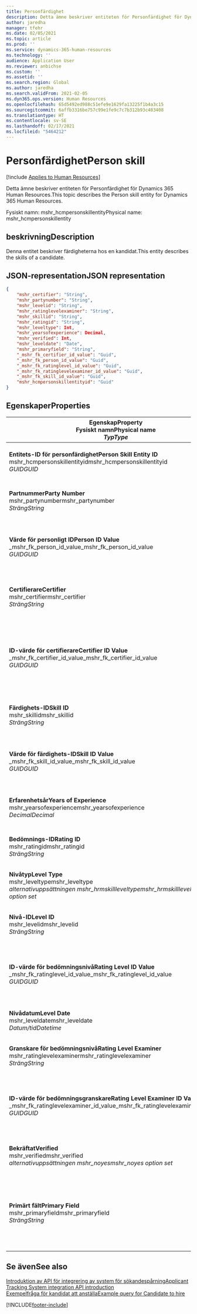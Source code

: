 ```yaml
---
title: Personfärdighet
description: Detta ämne beskriver entiteten för Personfärdighet för Dynamics 365 Human Resources.
author: jaredha
manager: tfehr
ms.date: 02/05/2021
ms.topic: article
ms.prod: ''
ms.service: dynamics-365-human-resources
ms.technology: ''
audience: Application User
ms.reviewer: anbichse
ms.custom: ''
ms.assetid: ''
ms.search.region: Global
ms.author: jaredha
ms.search.validFrom: 2021-02-05
ms.dyn365.ops.version: Human Resources
ms.openlocfilehash: 65d5492ed988c51efe9e1629fa13225f1b4a3c15
ms.sourcegitcommit: 6affb3316be757c99e1fe9c7c7b312b93c483408
ms.translationtype: HT
ms.contentlocale: sv-SE
ms.lasthandoff: 02/17/2021
ms.locfileid: "5464212"
---
```

# <a name="person-skill"></a><span data-ttu-id="2bf25-103">Personfärdighet</span><span class="sxs-lookup"><span data-stu-id="2bf25-103">Person skill</span></span>

[!include [Applies to Human Resources](../includes/applies-to-hr.md)]

<span data-ttu-id="2bf25-104">Detta ämne beskriver entiteten för Personfärdighet för Dynamics 365 Human Resources.</span><span class="sxs-lookup"><span data-stu-id="2bf25-104">This topic describes the Person skill entity for Dynamics 365 Human Resources.</span></span>

<span data-ttu-id="2bf25-105">Fysiskt namn: mshr_hcmpersonskillentity</span><span class="sxs-lookup"><span data-stu-id="2bf25-105">Physical name: mshr_hcmpersonskillentity</span></span>

## <a name="description"></a><span data-ttu-id="2bf25-106">beskrivning</span><span class="sxs-lookup"><span data-stu-id="2bf25-106">Description</span></span>

<span data-ttu-id="2bf25-107">Denna entitet beskriver färdigheterna hos en kandidat.</span><span class="sxs-lookup"><span data-stu-id="2bf25-107">This entity describes the skills of a candidate.</span></span>

## <a name="json-representation"></a><span data-ttu-id="2bf25-108">JSON-representation</span><span class="sxs-lookup"><span data-stu-id="2bf25-108">JSON representation</span></span>

```json
{
    "mshr_certifier": "String",
    "mshr_partynumber": "String",
    "mshr_levelid": "String",
    "mshr_ratinglevelexaminer": "String",
    "mshr_skillid": "String",
    "mshr_ratingid": "String",
    "mshr_leveltype": Int,
    "mshr_yearsofexperience": Decimal,
    "mshr_verified": Int,
    "mshr_leveldate": "Date",
    "mshr_primaryfield": "String",
    "_mshr_fk_certifier_id_value": "Guid",
    "_mshr_fk_person_id_value": "Guid",
    "_mshr_fk_ratinglevel_id_value": "Guid",
    "_mshr_fk_ratinglevelexaminer_id_value": "Guid",
    "_mshr_fk_skill_id_value": "Guid",
    "mshr_hcmpersonskillentityid": "Guid"
}
```

## <a name="properties"></a><span data-ttu-id="2bf25-109">Egenskaper</span><span class="sxs-lookup"><span data-stu-id="2bf25-109">Properties</span></span>

| <span data-ttu-id="2bf25-110">Egenskap</span><span class="sxs-lookup"><span data-stu-id="2bf25-110">Property</span></span><br><span data-ttu-id="2bf25-111">**Fysiskt namn**</span><span class="sxs-lookup"><span data-stu-id="2bf25-111">**Physical name**</span></span><br><span data-ttu-id="2bf25-112">**_Typ_**</span><span class="sxs-lookup"><span data-stu-id="2bf25-112">**_Type_**</span></span> | <span data-ttu-id="2bf25-113">Använd</span><span class="sxs-lookup"><span data-stu-id="2bf25-113">Use</span></span> | <span data-ttu-id="2bf25-114">beskrivning</span><span class="sxs-lookup"><span data-stu-id="2bf25-114">Description</span></span> |
| --- | --- | --- |
| <span data-ttu-id="2bf25-115">**Entitets-ID för personfärdighet**</span><span class="sxs-lookup"><span data-stu-id="2bf25-115">**Person Skill Entity ID**</span></span><br><span data-ttu-id="2bf25-116">mshr_hcmpersonskillentityid</span><span class="sxs-lookup"><span data-stu-id="2bf25-116">mshr_hcmpersonskillentityid</span></span><br><span data-ttu-id="2bf25-117">*GUID*</span><span class="sxs-lookup"><span data-stu-id="2bf25-117">*GUID*</span></span> | <span data-ttu-id="2bf25-118">Skrivskydd</span><span class="sxs-lookup"><span data-stu-id="2bf25-118">Read-only</span></span><br><span data-ttu-id="2bf25-119">Obligatoriskt</span><span class="sxs-lookup"><span data-stu-id="2bf25-119">Required</span></span> | <span data-ttu-id="2bf25-120">Systemgenererad, unik identifierare för entitetsposten.</span><span class="sxs-lookup"><span data-stu-id="2bf25-120">System-generated unique identifier for the entity record.</span></span> |
| <span data-ttu-id="2bf25-121">**Partnummer**</span><span class="sxs-lookup"><span data-stu-id="2bf25-121">**Party Number**</span></span><br><span data-ttu-id="2bf25-122">mshr_partynumber</span><span class="sxs-lookup"><span data-stu-id="2bf25-122">mshr_partynumber</span></span><br><span data-ttu-id="2bf25-123">*Sträng*</span><span class="sxs-lookup"><span data-stu-id="2bf25-123">*String*</span></span> | <span data-ttu-id="2bf25-124">Skrivskydd</span><span class="sxs-lookup"><span data-stu-id="2bf25-124">Read/write</span></span><br><span data-ttu-id="2bf25-125">Obligatoriskt</span><span class="sxs-lookup"><span data-stu-id="2bf25-125">Required</span></span> |   <span data-ttu-id="2bf25-126">ID för den associerade partens (personens) post.</span><span class="sxs-lookup"><span data-stu-id="2bf25-126">The ID of the associated party (person) record.</span></span> |
| <span data-ttu-id="2bf25-127">**Värde för personligt ID**</span><span class="sxs-lookup"><span data-stu-id="2bf25-127">**Person ID Value**</span></span><br><span data-ttu-id="2bf25-128">_mshr_fk_person_id_value</span><span class="sxs-lookup"><span data-stu-id="2bf25-128">_mshr_fk_person_id_value</span></span><br><span data-ttu-id="2bf25-129">*GUID*</span><span class="sxs-lookup"><span data-stu-id="2bf25-129">*GUID*</span></span> | <span data-ttu-id="2bf25-130">Skrivskydd</span><span class="sxs-lookup"><span data-stu-id="2bf25-130">Read-only</span></span><br><span data-ttu-id="2bf25-131">Obligatoriskt</span><span class="sxs-lookup"><span data-stu-id="2bf25-131">Required</span></span><br><span data-ttu-id="2bf25-132">Sekundärnyckel: mshr_dirpersonentityid för mshr_dirpersonentity</span><span class="sxs-lookup"><span data-stu-id="2bf25-132">Foreign key: mshr_dirpersonentityid of mshr_dirpersonentity</span></span> | <span data-ttu-id="2bf25-133">Den systemgenererade, unika identifieraren för entitetsposten för parten (personen).</span><span class="sxs-lookup"><span data-stu-id="2bf25-133">The system-generated identifier of the party (person) entity record.</span></span> |
| <span data-ttu-id="2bf25-134">**Certifierare**</span><span class="sxs-lookup"><span data-stu-id="2bf25-134">**Certifier**</span></span><br><span data-ttu-id="2bf25-135">mshr_certifier</span><span class="sxs-lookup"><span data-stu-id="2bf25-135">mshr_certifier</span></span><br><span data-ttu-id="2bf25-136">*Sträng*</span><span class="sxs-lookup"><span data-stu-id="2bf25-136">*String*</span></span> | <span data-ttu-id="2bf25-137">Skrivskydd</span><span class="sxs-lookup"><span data-stu-id="2bf25-137">Read/write</span></span><br><span data-ttu-id="2bf25-138">Valfritt</span><span class="sxs-lookup"><span data-stu-id="2bf25-138">Optional</span></span> | <span data-ttu-id="2bf25-139">Personalnumret för den medarbetare som certifierade denna färdighet.</span><span class="sxs-lookup"><span data-stu-id="2bf25-139">The personnel number of the worker who certified this skill.</span></span> |
| <span data-ttu-id="2bf25-140">**ID-värde för certifierare**</span><span class="sxs-lookup"><span data-stu-id="2bf25-140">**Certifier ID Value**</span></span><br><span data-ttu-id="2bf25-141">_mshr_fk_certifier_id_value</span><span class="sxs-lookup"><span data-stu-id="2bf25-141">_mshr_fk_certifier_id_value</span></span><br><span data-ttu-id="2bf25-142">*GUID*</span><span class="sxs-lookup"><span data-stu-id="2bf25-142">*GUID*</span></span> | <span data-ttu-id="2bf25-143">Skrivskydd</span><span class="sxs-lookup"><span data-stu-id="2bf25-143">Read-only</span></span><br><span data-ttu-id="2bf25-144">Valfritt</span><span class="sxs-lookup"><span data-stu-id="2bf25-144">Optional</span></span><br><span data-ttu-id="2bf25-145">Sekundärnyckel: mshr_hcmworkerentityid för mshr_hcmworkerentity</span><span class="sxs-lookup"><span data-stu-id="2bf25-145">Foreign key: mshr_hcmworkerentityid of mshr_hcmworkerentity</span></span> | <span data-ttu-id="2bf25-146">Systemgenererad unik identifierare för arbetarposten för den medarbetare som certifierade färdigheten.</span><span class="sxs-lookup"><span data-stu-id="2bf25-146">System-generated unique identifier of the worker record for the worker who certified the skill.</span></span> |
| <span data-ttu-id="2bf25-147">**Färdighets-ID**</span><span class="sxs-lookup"><span data-stu-id="2bf25-147">**Skill ID**</span></span><br><span data-ttu-id="2bf25-148">mshr_skillid</span><span class="sxs-lookup"><span data-stu-id="2bf25-148">mshr_skillid</span></span><br><span data-ttu-id="2bf25-149">*Sträng*</span><span class="sxs-lookup"><span data-stu-id="2bf25-149">*String*</span></span> | <span data-ttu-id="2bf25-150">Skrivskydd</span><span class="sxs-lookup"><span data-stu-id="2bf25-150">Read/write</span></span><br><span data-ttu-id="2bf25-151">Obligatoriskt</span><span class="sxs-lookup"><span data-stu-id="2bf25-151">Required</span></span> | <span data-ttu-id="2bf25-152">Identifieraren för den färdighet som angetts i Personal.</span><span class="sxs-lookup"><span data-stu-id="2bf25-152">The identifier of the skill defined in Human Resources.</span></span> |
| <span data-ttu-id="2bf25-153">**Värde för färdighets-ID**</span><span class="sxs-lookup"><span data-stu-id="2bf25-153">**Skill ID Value**</span></span><br><span data-ttu-id="2bf25-154">_mshr_fk_skill_id_value</span><span class="sxs-lookup"><span data-stu-id="2bf25-154">_mshr_fk_skill_id_value</span></span><br><span data-ttu-id="2bf25-155">*GUID*</span><span class="sxs-lookup"><span data-stu-id="2bf25-155">*GUID*</span></span> | <span data-ttu-id="2bf25-156">Skrivskydd</span><span class="sxs-lookup"><span data-stu-id="2bf25-156">Read-only</span></span><br><span data-ttu-id="2bf25-157">Obligatoriskt</span><span class="sxs-lookup"><span data-stu-id="2bf25-157">Required</span></span><br><span data-ttu-id="2bf25-158">Sekundärnyckel: mshr_hcmskillentityid tillhörande mshr_hcmskillentity</span><span class="sxs-lookup"><span data-stu-id="2bf25-158">Foreign key: mshr_hcmskillentityid of mshr_hcmskillentity</span></span> | <span data-ttu-id="2bf25-159">Den systemgenererade, unika identifieraren för vald färdighet.</span><span class="sxs-lookup"><span data-stu-id="2bf25-159">The system-generated identifier of the selected skill.</span></span> |
| <span data-ttu-id="2bf25-160">**Erfarenhetsår**</span><span class="sxs-lookup"><span data-stu-id="2bf25-160">**Years of Experience**</span></span><br><span data-ttu-id="2bf25-161">mshr_yearsofexperience</span><span class="sxs-lookup"><span data-stu-id="2bf25-161">mshr_yearsofexperience</span></span><br><span data-ttu-id="2bf25-162">*Decimal*</span><span class="sxs-lookup"><span data-stu-id="2bf25-162">*Decimal*</span></span> | <span data-ttu-id="2bf25-163">Skrivskydd</span><span class="sxs-lookup"><span data-stu-id="2bf25-163">Read/write</span></span><br><span data-ttu-id="2bf25-164">Valfritt</span><span class="sxs-lookup"><span data-stu-id="2bf25-164">Optional</span></span> | <span data-ttu-id="2bf25-165">Det antal års erfarenhet som kandidaten har av denna denna färdighet.</span><span class="sxs-lookup"><span data-stu-id="2bf25-165">The years of experience the candidate has in this skill.</span></span> |
| <span data-ttu-id="2bf25-166">**Bedömnings-ID**</span><span class="sxs-lookup"><span data-stu-id="2bf25-166">**Rating ID**</span></span><br><span data-ttu-id="2bf25-167">mshr_ratingid</span><span class="sxs-lookup"><span data-stu-id="2bf25-167">mshr_ratingid</span></span><br><span data-ttu-id="2bf25-168">*Sträng*</span><span class="sxs-lookup"><span data-stu-id="2bf25-168">*String*</span></span> | <span data-ttu-id="2bf25-169">Skrivskydd</span><span class="sxs-lookup"><span data-stu-id="2bf25-169">Read/write</span></span><br><span data-ttu-id="2bf25-170">Obligatoriskt</span><span class="sxs-lookup"><span data-stu-id="2bf25-170">Required</span></span> | <span data-ttu-id="2bf25-171">Bedömningsskaletypen.</span><span class="sxs-lookup"><span data-stu-id="2bf25-171">The rating scale type.</span></span> <span data-ttu-id="2bf25-172">För denna entitet är värdet **Kompetenser**.</span><span class="sxs-lookup"><span data-stu-id="2bf25-172">For this entity, the value is **Skills**.</span></span> |
| <span data-ttu-id="2bf25-173">**Nivåtyp**</span><span class="sxs-lookup"><span data-stu-id="2bf25-173">**Level Type**</span></span><br><span data-ttu-id="2bf25-174">mshr_leveltype</span><span class="sxs-lookup"><span data-stu-id="2bf25-174">mshr_leveltype</span></span><br><span data-ttu-id="2bf25-175">*alternativuppsättningen mshr_hrmskillleveltype*</span><span class="sxs-lookup"><span data-stu-id="2bf25-175">*mshr_hrmskillleveltype option set*</span></span> | <span data-ttu-id="2bf25-176">Skrivskydd</span><span class="sxs-lookup"><span data-stu-id="2bf25-176">Read/write</span></span><br><span data-ttu-id="2bf25-177">Obligatoriskt</span><span class="sxs-lookup"><span data-stu-id="2bf25-177">Required</span></span> | <span data-ttu-id="2bf25-178">En typkategorisering för den nivå som tilldelats färdigheten.</span><span class="sxs-lookup"><span data-stu-id="2bf25-178">A type categorization for the level assigned to the skill.</span></span> |
| <span data-ttu-id="2bf25-179">**Nivå-ID**</span><span class="sxs-lookup"><span data-stu-id="2bf25-179">**Level ID**</span></span><br><span data-ttu-id="2bf25-180">mshr_levelid</span><span class="sxs-lookup"><span data-stu-id="2bf25-180">mshr_levelid</span></span><br><span data-ttu-id="2bf25-181">*Sträng*</span><span class="sxs-lookup"><span data-stu-id="2bf25-181">*String*</span></span> | <span data-ttu-id="2bf25-182">Skrivskydd</span><span class="sxs-lookup"><span data-stu-id="2bf25-182">Read/write</span></span><br><span data-ttu-id="2bf25-183">Obligatoriskt</span><span class="sxs-lookup"><span data-stu-id="2bf25-183">Required</span></span> | <span data-ttu-id="2bf25-184">ID:t för bedömningsnivån som kandidaten har för denna färdighet.</span><span class="sxs-lookup"><span data-stu-id="2bf25-184">The ID of the Rating Level the candidate has for this skill.</span></span> |
| <span data-ttu-id="2bf25-185">**ID-värde för bedömningsnivå**</span><span class="sxs-lookup"><span data-stu-id="2bf25-185">**Rating Level ID Value**</span></span><br><span data-ttu-id="2bf25-186">_mshr_fk_ratinglevel_id_value</span><span class="sxs-lookup"><span data-stu-id="2bf25-186">_mshr_fk_ratinglevel_id_value</span></span><br><span data-ttu-id="2bf25-187">*GUID*</span><span class="sxs-lookup"><span data-stu-id="2bf25-187">*GUID*</span></span> | <span data-ttu-id="2bf25-188">Skrivskydd</span><span class="sxs-lookup"><span data-stu-id="2bf25-188">Read-only</span></span><br><span data-ttu-id="2bf25-189">Obligatoriskt</span><span class="sxs-lookup"><span data-stu-id="2bf25-189">Required</span></span><br><span data-ttu-id="2bf25-190">Sekundärnyckel: mshr_hcmratinglevelentityid tillhörande mshr_hcmratinglevelentity</span><span class="sxs-lookup"><span data-stu-id="2bf25-190">Foreign key: mshr_hcmratinglevelentityid of mshr_hcmratinglevelentity</span></span> | <span data-ttu-id="2bf25-191">Den systemgenererade, unika identifieraren för bedömningsnivån.</span><span class="sxs-lookup"><span data-stu-id="2bf25-191">The system-generated identifier of the rating level.</span></span> |
| <span data-ttu-id="2bf25-192">**Nivådatum**</span><span class="sxs-lookup"><span data-stu-id="2bf25-192">**Level Date**</span></span><br><span data-ttu-id="2bf25-193">mshr_leveldate</span><span class="sxs-lookup"><span data-stu-id="2bf25-193">mshr_leveldate</span></span><br><span data-ttu-id="2bf25-194">*Datum/tid*</span><span class="sxs-lookup"><span data-stu-id="2bf25-194">*Datetime*</span></span> | <span data-ttu-id="2bf25-195">Skrivskydd</span><span class="sxs-lookup"><span data-stu-id="2bf25-195">Read/write</span></span><br><span data-ttu-id="2bf25-196">Obligatoriskt</span><span class="sxs-lookup"><span data-stu-id="2bf25-196">Required</span></span> | <span data-ttu-id="2bf25-197">Det datum då kandidaten klassades i färdigheten.</span><span class="sxs-lookup"><span data-stu-id="2bf25-197">The date at which the candidate was rated in the skill.</span></span> |
| <span data-ttu-id="2bf25-198">**Granskare för bedömningsnivå**</span><span class="sxs-lookup"><span data-stu-id="2bf25-198">**Rating Level Examiner**</span></span><br><span data-ttu-id="2bf25-199">mshr_ratinglevelexaminer</span><span class="sxs-lookup"><span data-stu-id="2bf25-199">mshr_ratinglevelexaminer</span></span><br><span data-ttu-id="2bf25-200">*Sträng*</span><span class="sxs-lookup"><span data-stu-id="2bf25-200">*String*</span></span> | <span data-ttu-id="2bf25-201">Skrivskydd</span><span class="sxs-lookup"><span data-stu-id="2bf25-201">Read/write</span></span><br><span data-ttu-id="2bf25-202">Valfritt</span><span class="sxs-lookup"><span data-stu-id="2bf25-202">Optional</span></span> | <span data-ttu-id="2bf25-203">Personalnumret för den medarbetare som bedömt kandidaten.</span><span class="sxs-lookup"><span data-stu-id="2bf25-203">The personnel number of the worker who rated the candidate.</span></span> |
| <span data-ttu-id="2bf25-204">**ID-värde för bedömningsgranskare**</span><span class="sxs-lookup"><span data-stu-id="2bf25-204">**Rating Level Examiner ID Value**</span></span><br><span data-ttu-id="2bf25-205">_mshr_fk_ratinglevelexaminer_id_value</span><span class="sxs-lookup"><span data-stu-id="2bf25-205">_mshr_fk_ratinglevelexaminer_id_value</span></span><br><span data-ttu-id="2bf25-206">*GUID*</span><span class="sxs-lookup"><span data-stu-id="2bf25-206">*GUID*</span></span> | <span data-ttu-id="2bf25-207">Skrivskydd</span><span class="sxs-lookup"><span data-stu-id="2bf25-207">Read-only</span></span><br><span data-ttu-id="2bf25-208">Valfritt</span><span class="sxs-lookup"><span data-stu-id="2bf25-208">Optional</span></span><br><span data-ttu-id="2bf25-209">Sekundärnyckel: mshr_hcmworkerentityid för mshr_hcmworkerentity</span><span class="sxs-lookup"><span data-stu-id="2bf25-209">Foreign key: mshr_hcmworkerentityid of mshr_hcmworkerentity</span></span> | <span data-ttu-id="2bf25-210">Den systemgenererade identifieraren för den medarbetare som undersökte kandidatens färdighetsnivå.</span><span class="sxs-lookup"><span data-stu-id="2bf25-210">The system-generated identifier of the worker who examined the candidate’s skill level.</span></span> |
| <span data-ttu-id="2bf25-211">**Bekräftat**</span><span class="sxs-lookup"><span data-stu-id="2bf25-211">**Verified**</span></span><br><span data-ttu-id="2bf25-212">mshr_verified</span><span class="sxs-lookup"><span data-stu-id="2bf25-212">mshr_verified</span></span><br><span data-ttu-id="2bf25-213">*alternativuppsättningen mshr_noyes*</span><span class="sxs-lookup"><span data-stu-id="2bf25-213">*mshr_noyes option set*</span></span> | <span data-ttu-id="2bf25-214">Skrivskydd</span><span class="sxs-lookup"><span data-stu-id="2bf25-214">Read/write</span></span><br><span data-ttu-id="2bf25-215">Obligatoriskt</span><span class="sxs-lookup"><span data-stu-id="2bf25-215">Required</span></span> | <span data-ttu-id="2bf25-216">Indikerar huruvida den bedömda färdigheten har verifierats.</span><span class="sxs-lookup"><span data-stu-id="2bf25-216">Indicates whether the assessed skill level has been verified.</span></span> |
| <span data-ttu-id="2bf25-217">**Primärt fält**</span><span class="sxs-lookup"><span data-stu-id="2bf25-217">**Primary Field**</span></span><br><span data-ttu-id="2bf25-218">mshr_primaryfield</span><span class="sxs-lookup"><span data-stu-id="2bf25-218">mshr_primaryfield</span></span><br><span data-ttu-id="2bf25-219">*Sträng*</span><span class="sxs-lookup"><span data-stu-id="2bf25-219">*String*</span></span> | <span data-ttu-id="2bf25-220">Skrivskydd</span><span class="sxs-lookup"><span data-stu-id="2bf25-220">Read-only</span></span><br><span data-ttu-id="2bf25-221">Obligatoriskt</span><span class="sxs-lookup"><span data-stu-id="2bf25-221">Required</span></span> | <span data-ttu-id="2bf25-222">Fält som används som identifierare för entitetsposten.</span><span class="sxs-lookup"><span data-stu-id="2bf25-222">Field to be used as an identifier of the entity record.</span></span> <span data-ttu-id="2bf25-223">Kombination av partnummer, nivåtyp, färdighets-ID och nivådatum.</span><span class="sxs-lookup"><span data-stu-id="2bf25-223">Combination of party number, level type, skill ID, and level date.</span></span> |

## <a name="see-also"></a><span data-ttu-id="2bf25-224">Se även</span><span class="sxs-lookup"><span data-stu-id="2bf25-224">See also</span></span>

[<span data-ttu-id="2bf25-225">Introduktion av API för integrering av system för sökandespårning</span><span class="sxs-lookup"><span data-stu-id="2bf25-225">Applicant Tracking System integration API introduction</span></span>](hr-admin-integration-ats-api-introduction.md)<br>
[<span data-ttu-id="2bf25-226">Exempelfråga för kandidat att anställa</span><span class="sxs-lookup"><span data-stu-id="2bf25-226">Example query for Candidate to hire</span></span>](hr-admin-integration-ats-api-candidate-to-hire-example-query.md)



[!INCLUDE[footer-include](../includes/footer-banner.md)]